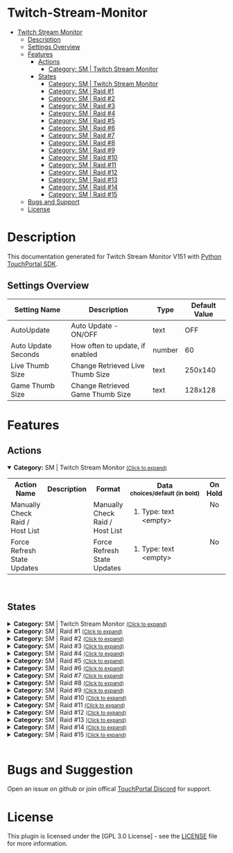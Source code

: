 
# Twitch-Stream-Monitor
- [Twitch Stream Monitor](#Twitch-Stream-Monitor)
  - [Description](#description) 
  - [Settings Overview](#Settings-Overview)
  - [Features](#Features)
    - [Actions](#actions)
        - [Category: SM | Twitch Stream Monitor](#gitago.tw_stream_monitor.mainactions)
    - [States](#states)
        - [Category: SM | Twitch Stream Monitor](#gitago.tw_stream_monitor.mainstates)
        - [Category: SM | Raid #1](#gitago.tw_stream_monitor.Raidcheck_1states)
        - [Category: SM | Raid #2](#gitago.tw_stream_monitor.raidcheck_2states)
        - [Category: SM | Raid #3](#gitago.tw_stream_monitor.raidcheck_3states)
        - [Category: SM | Raid #4](#gitago.tw_stream_monitor.raidcheck_4states)
        - [Category: SM | Raid #5](#gitago.tw_stream_monitor.raidcheck_5states)
        - [Category: SM | Raid #6](#gitago.tw_stream_monitor.raidcheck_6states)
        - [Category: SM | Raid #7](#gitago.tw_stream_monitor.raidcheck_7states)
        - [Category: SM | Raid #8](#gitago.tw_stream_monitor.raidcheck_8states)
        - [Category: SM | Raid #9](#gitago.tw_stream_monitor.raidcheck_9states)
        - [Category: SM | Raid #10](#gitago.tw_stream_monitor.raidcheck_10states)
        - [Category: SM | Raid #11](#gitago.tw_stream_monitor.raidcheck_11states)
        - [Category: SM | Raid #12](#gitago.tw_stream_monitor.raidcheck_12states)
        - [Category: SM | Raid #13](#gitago.tw_stream_monitor.raidcheck_13states)
        - [Category: SM | Raid #14](#gitago.tw_stream_monitor.raidcheck_14states)
        - [Category: SM | Raid #15](#gitago.tw_stream_monitor.raidcheck_15states)
  - [Bugs and Support](#bugs-and-suggestion)
  - [License](#license)
  
# Description

This documentation generated for Twitch Stream Monitor V151 with [Python TouchPortal SDK](https://github.com/KillerBOSS2019/TouchPortal-API).

## Settings Overview
| Setting Name | Description | Type | Default Value |
| --- | --- | --- | --- |
| AutoUpdate | Auto Update - ON/OFF | text | OFF |
| Auto Update Seconds | How often to update, if enabled | number | 60 |
| Live Thumb Size | Change Retrieved Live Thumb Size | text | 250x140 |
| Game Thumb Size | Change Retrieved Game Thumb Size | text | 128x128 |




# Features

## Actions
<details open id='gitago.tw_stream_monitor.mainactions'><summary><b>Category:</b> SM | Twitch Stream Monitor <small><ins>(Click to expand)</ins></small></summary><table>
<tr valign='buttom'><th>Action Name</th><th>Description</th><th>Format</th><th nowrap>Data<br/><div align=left><sub>choices/default (in bold)</th><th>On<br/>Hold</sub></div></th></tr>
<tr valign='top'><td>Manually Check Raid / Host List</td><td> </td><td>Manually Check Raid / Host List</td><td><ol start=1><li>Type: text &nbsp; 
&lt;empty&gt;</li>
</ol></td>
<td align=center>No</td>
<tr valign='top'><td>Force Refresh State Updates</td><td> </td><td>Force Refresh State Updates</td><td><ol start=1><li>Type: text &nbsp; 
&lt;empty&gt;</li>
</ol></td>
<td align=center>No</td>
</tr></table></details>
<br>

## States
<details id='gitago.tw_stream_monitor.mainstates'><summary><b>Category:</b> SM | Twitch Stream Monitor <small><ins>(Click to expand)</ins></small></summary>


| Id | Description | DefaultValue | parentGroup |
| --- | --- | --- | --- |
| .state.raidcheck.Channels_Online | SM | --- Total Channels Online | Un-Checked |   |
| .state.raidcheck.Total_Raid_List | SM | --- Total Channels |  |   |
| .state.raidcheck.AutoUpdate_Status | SM | --- Auto Update Status (TRUE/FALSE) |  |   |
| .state.raidcheck.AutoUpdate_Switch | SM | --- Auto Update Switch (ON/OFF) |  |   |
| .state.raidcheck.AutoUpdate_TIMELEFT | SM | --- Auto Update Time Left) |  |   |
| .state.raidcheck.RaidPreview | SM | --- Preview Raid Person) |  |   |
</details>

<details id='gitago.tw_stream_monitor.Raidcheck_1states'><summary><b>Category:</b> SM | Raid #1 <small><ins>(Click to expand)</ins></small></summary>


| Id | Description | DefaultValue | parentGroup |
| --- | --- | --- | --- |
| .state.raidcheck_1.user_name | SM | Raid #1: User Name |  |   |
| .state.raidcheck_1.game_name | SM | Raid #1: Game Name |  |   |
| .state.raidcheck_1.is_mature | SM | Raid #1: is_mature? |  |   |
| .state.raidcheck_1.title | SM | Raid #1: Title |  |   |
| .state.raidcheck_1.viewer_count | SM | Raid #1: Views |  |   |
| .state.raidcheck_1.livetime | SM | Raid #1 Live Time |  |   |
| .state.raidcheck_1.live_thumb | SM | Raid #1 Live Thumbnail |  |   |
| .state.raidcheck_1.user_thumb | SM | Raid #1 User Thumbnail |  |   |
| .state.raidcheck_1.game_thumb | SM | Raid #1 Game Thumbnail |  |   |
</details>

<details id='gitago.tw_stream_monitor.raidcheck_2states'><summary><b>Category:</b> SM | Raid #2 <small><ins>(Click to expand)</ins></small></summary>


| Id | Description | DefaultValue | parentGroup |
| --- | --- | --- | --- |
| .state.raidcheck_2.user_name | SM | Raid #2: User Name |  |   |
| .state.raidcheck_2.game_name | SM | Raid #2: Game Name |  |   |
| .state.raidcheck_2.is_mature | SM | Raid #2: is_mature? |  |   |
| .state.raidcheck_2.title | SM | Raid #2: Title |  |   |
| .state.raidcheck_2.viewer_count | SM | Raid #2: Views Time |  |   |
| .state.raidcheck_2.livetime | SM | Raid #2 Live Time |  |   |
| .state.raidcheck_2.live_thumb | SM | Raid #2 Live Thumbnail |  |   |
| .state.raidcheck_2.user_thumb | SM | Raid #2 User Thumbnail |  |   |
| .state.raidcheck_2.game_thumb | SM | Raid #2 Game Thumbnail |  |   |
</details>

<details id='gitago.tw_stream_monitor.raidcheck_3states'><summary><b>Category:</b> SM | Raid #3 <small><ins>(Click to expand)</ins></small></summary>


| Id | Description | DefaultValue | parentGroup |
| --- | --- | --- | --- |
| .state.raidcheck_3.user_name | SM | Raid #3: User Name |  |   |
| .state.raidcheck_3.game_name | SM | Raid #3: Game Name |  |   |
| .state.raidcheck_3.is_mature | SM | Raid #3: is_mature? |  |   |
| .state.raidcheck_3.title | SM | Raid #3: Title |  |   |
| .state.raidcheck_3.viewer_count | SM | Raid #3: Live Time |  |   |
| .state.raidcheck_3.livetime | SM | Raid #3 Live Time |  |   |
| .state.raidcheck_3.live_thumb | SM | Raid #3 Live Thumbnail |  |   |
| .state.raidcheck_3.user_thumb | SM | Raid #3 User Thumbnail |  |   |
| .state.raidcheck_3.game_thumb | SM | Raid #3 Game Thumbnail |  |   |
</details>

<details id='gitago.tw_stream_monitor.raidcheck_4states'><summary><b>Category:</b> SM | Raid #4 <small><ins>(Click to expand)</ins></small></summary>


| Id | Description | DefaultValue | parentGroup |
| --- | --- | --- | --- |
| .state.raidcheck_4.user_name | SM | Raid #4: User Name |  |   |
| .state.raidcheck_4.game_name | SM | Raid #4: Game Name |  |   |
| .state.raidcheck_4.is_mature | SM | Raid #4: is_mature? |  |   |
| .state.raidcheck_4.title | SM | Raid #4: Title |  |   |
| .state.raidcheck_4.viewer_count | SM | Raid #4: Live Time |  |   |
| .state.raidcheck_4.livetime | SM | Raid #4 Live Time |  |   |
| .state.raidcheck_4.live_thumb | SM | Raid #4 Live Thumbnail |  |   |
| .state.raidcheck_4.user_thumb | SM | Raid #4 User Thumbnail |  |   |
| .state.raidcheck_4.game_thumb | SM | Raid #4 Game Thumbnail |  |   |
</details>

<details id='gitago.tw_stream_monitor.raidcheck_5states'><summary><b>Category:</b> SM | Raid #5 <small><ins>(Click to expand)</ins></small></summary>


| Id | Description | DefaultValue | parentGroup |
| --- | --- | --- | --- |
| .state.raidcheck_5.user_name | SM | Raid #5: User Name |  |   |
| .state.raidcheck_5.game_name | SM | Raid #5: Game Name |  |   |
| .state.raidcheck_5.is_mature | SM | Raid #5: is_mature? |  |   |
| .state.raidcheck_5.title | SM | Raid #5: Title |  |   |
| .state.raidcheck_5.viewer_count | SM | Raid #5: Live Time |  |   |
| .state.raidcheck_5.livetime | SM | Raid #5 Live Time |  |   |
| .state.raidcheck_5.live_thumb | SM | Raid #5 Live Thumbnail |  |   |
| .state.raidcheck_5.user_thumb | SM | Raid #5 User Thumbnail |  |   |
| .state.raidcheck_5.game_thumb | SM | Raid #5 Game Thumbnail |  |   |
</details>

<details id='gitago.tw_stream_monitor.raidcheck_6states'><summary><b>Category:</b> SM | Raid #6 <small><ins>(Click to expand)</ins></small></summary>


| Id | Description | DefaultValue | parentGroup |
| --- | --- | --- | --- |
| .state.raidcheck_6.user_name | SM | Raid #6: User Name |  |   |
| .state.raidcheck_6.game_name | SM | Raid #6: Game Name |  |   |
| .state.raidcheck_6.is_mature | SM | Raid #6: is_mature? |  |   |
| .state.raidcheck_6.title | SM | Raid #6: Title |  |   |
| .state.raidcheck_6.viewer_count | SM | Raid #6: Live Time |  |   |
| .state.raidcheck_6.livetime | SM | Raid #6 Live Time |  |   |
| .state.raidcheck_6.live_thumb | SM | Raid #6 Live Thumbnail |  |   |
| .state.raidcheck_6.user_thumb | SM | Raid #6 User Thumbnail |  |   |
| .state.raidcheck_6.game_thumb | SM | Raid #6 Game Thumbnail |  |   |
</details>

<details id='gitago.tw_stream_monitor.raidcheck_7states'><summary><b>Category:</b> SM | Raid #7 <small><ins>(Click to expand)</ins></small></summary>


| Id | Description | DefaultValue | parentGroup |
| --- | --- | --- | --- |
| .state.raidcheck_7.user_name | SM | Raid #7: User Name |  |   |
| .state.raidcheck_7.game_name | SM | Raid #7: Game Name |  |   |
| .state.raidcheck_7.is_mature | SM | Raid #7: is_mature? |  |   |
| .state.raidcheck_7.title | SM | Raid #7: Title |  |   |
| .state.raidcheck_7.viewer_count | SM | Raid #7: Live Time |  |   |
| .state.raidcheck_7.livetime | SM | Raid #7 Live Time |  |   |
| .state.raidcheck_7.live_thumb | SM | Raid #7 Live Thumbnail |  |   |
| .state.raidcheck_7.user_thumb | SM | Raid #7 User Thumbnail |  |   |
| .state.raidcheck_7.game_thumb | SM | Raid #7 Game Thumbnail |  |   |
</details>

<details id='gitago.tw_stream_monitor.raidcheck_8states'><summary><b>Category:</b> SM | Raid #8 <small><ins>(Click to expand)</ins></small></summary>


| Id | Description | DefaultValue | parentGroup |
| --- | --- | --- | --- |
| .state.raidcheck_8.user_name | SM | Raid #8: User Name |  |   |
| .state.raidcheck_8.game_name | SM | Raid #8: Game Name |  |   |
| .state.raidcheck_8.is_mature | SM | Raid #8: is_mature? |  |   |
| .state.raidcheck_8.title | SM | Raid #8: Title |  |   |
| .state.raidcheck_8.viewer_count | SM | Raid #8: Live Time |  |   |
| .state.raidcheck_8.livetime | SM | Raid #8 Live Time |  |   |
| .state.raidcheck_8.live_thumb | SM | Raid #8 Live Thumbnail |  |   |
| .state.raidcheck_8.user_thumb | SM | Raid #8 User Thumbnail |  |   |
| .state.raidcheck_8.game_thumb | SM | Raid #8 Game Thumbnail |  |   |
</details>

<details id='gitago.tw_stream_monitor.raidcheck_9states'><summary><b>Category:</b> SM | Raid #9 <small><ins>(Click to expand)</ins></small></summary>


| Id | Description | DefaultValue | parentGroup |
| --- | --- | --- | --- |
| .state.raidcheck_9.user_name | SM | Raid #9: User Name |  |   |
| .state.raidcheck_9.game_name | SM | Raid #9: Game Name |  |   |
| .state.raidcheck_9.is_mature | SM | Raid #9: is_mature? |  |   |
| .state.raidcheck_9.title | SM | Raid #9: Title |  |   |
| .state.raidcheck_9.viewer_count | SM | Raid #9: Live Time |  |   |
| .state.raidcheck_9.livetime | SM | Raid #9 Live Time |  |   |
| .state.raidcheck_9.live_thumb | SM | Raid #9 Live Thumbnail |  |   |
| .state.raidcheck_9.user_thumb | SM | Raid #9 User Thumbnail |  |   |
| .state.raidcheck_9.game_thumb | SM | Raid #9 Game Thumbnail |  |   |
</details>

<details id='gitago.tw_stream_monitor.raidcheck_10states'><summary><b>Category:</b> SM | Raid #10 <small><ins>(Click to expand)</ins></small></summary>


| Id | Description | DefaultValue | parentGroup |
| --- | --- | --- | --- |
| .state.raidcheck_10.user_name | SM | Raid #10: User Name |  |   |
| .state.raidcheck_10.game_name | SM | Raid #10: Game Name |  |   |
| .state.raidcheck_10.is_mature | SM | Raid #10: is_mature? |  |   |
| .state.raidcheck_10.title | SM | Raid #10: Title |  |   |
| .state.raidcheck_10.viewer_count | SM | Raid #10: Live Time |  |   |
| .state.raidcheck_10.livetime | SM | Raid #10 Live Time |  |   |
| .state.raidcheck_10.live_thumb | SM | Raid #10 Live Thumbnail |  |   |
| .state.raidcheck_10.user_thumb | SM | Raid #10 User Thumbnail |  |   |
| .state.raidcheck_10.game_thumb | SM | Raid #10 Game Thumbnail |  |   |
</details>

<details id='gitago.tw_stream_monitor.raidcheck_11states'><summary><b>Category:</b> SM | Raid #11 <small><ins>(Click to expand)</ins></small></summary>


| Id | Description | DefaultValue | parentGroup |
| --- | --- | --- | --- |
| .state.raidcheck_11.user_name | SM | Raid #11: User Name |  |   |
| .state.raidcheck_11.game_name | SM | Raid #11: Game Name |  |   |
| .state.raidcheck_11.is_mature | SM | Raid #11: is_mature? |  |   |
| .state.raidcheck_11.title | SM | Raid #11: Title |  |   |
| .state.raidcheck_11.viewer_count | SM | Raid #11: Live Time |  |   |
| .state.raidcheck_11.livetime | SM | Raid #11 Live Time |  |   |
| .state.raidcheck_11.live_thumb | SM | Raid #11 Live Thumbnail |  |   |
| .state.raidcheck_11.user_thumb | SM | Raid #11 User Thumbnail |  |   |
| .state.raidcheck_11.game_thumb | SM | Raid #11 Game Thumbnail |  |   |
</details>

<details id='gitago.tw_stream_monitor.raidcheck_12states'><summary><b>Category:</b> SM | Raid #12 <small><ins>(Click to expand)</ins></small></summary>


| Id | Description | DefaultValue | parentGroup |
| --- | --- | --- | --- |
| .state.raidcheck_12.user_name | SM | Raid #12: User Name |  |   |
| .state.raidcheck_12.game_name | SM | Raid #12: Game Name |  |   |
| .state.raidcheck_12.is_mature | SM | Raid #12: is_mature? |  |   |
| .state.raidcheck_12.title | SM | Raid #12: Title |  |   |
| .state.raidcheck_12.viewer_count | SM | Raid #12: Live Time |  |   |
| .state.raidcheck_12.livetime | SM | Raid #12 Live Time |  |   |
| .state.raidcheck_12.live_thumb | SM | Raid #12 Live Thumbnail |  |   |
| .state.raidcheck_12.user_thumb | SM | Raid #12 User Thumbnail |  |   |
| .state.raidcheck_12.game_thumb | SM | Raid #12 Game Thumbnail |  |   |
</details>

<details id='gitago.tw_stream_monitor.raidcheck_13states'><summary><b>Category:</b> SM | Raid #13 <small><ins>(Click to expand)</ins></small></summary>


| Id | Description | DefaultValue | parentGroup |
| --- | --- | --- | --- |
| .state.raidcheck_13.user_name | SM | Raid #13: User Name |  |   |
| .state.raidcheck_13.game_name | SM | Raid #13: Game Name |  |   |
| .state.raidcheck_13.is_mature | SM | Raid #13: is_mature? |  |   |
| .state.raidcheck_13.title | SM | Raid #13: Title |  |   |
| .state.raidcheck_13.viewer_count | SM | Raid #13: Live Time |  |   |
| .state.raidcheck_13.livetime | SM | Raid #13 Live Time |  |   |
| .state.raidcheck_13.live_thumb | SM | Raid #13 Live Thumbnail |  |   |
| .state.raidcheck_13.user_thumb | SM | Raid #13 User Thumbnail |  |   |
| .state.raidcheck_13.game_thumb | SM | Raid #13 Game Thumbnail |  |   |
</details>

<details id='gitago.tw_stream_monitor.raidcheck_14states'><summary><b>Category:</b> SM | Raid #14 <small><ins>(Click to expand)</ins></small></summary>


| Id | Description | DefaultValue | parentGroup |
| --- | --- | --- | --- |
| .state.raidcheck_14.user_name | SM | Raid #14: User Name |  |   |
| .state.raidcheck_14.game_name | SM | Raid #14: Game Name |  |   |
| .state.raidcheck_14.is_mature | SM | Raid #14: is_mature? |  |   |
| .state.raidcheck_14.title | SM | Raid #14: Title |  |   |
| .state.raidcheck_14.viewer_count | SM | Raid #14: Live Time |  |   |
| .state.raidcheck_14.livetime | SM | Raid #14 Live Time |  |   |
| .state.raidcheck_14.live_thumb | SM | Raid #14 Live Thumbnail |  |   |
| .state.raidcheck_14.user_thumb | SM | Raid #14 User Thumbnail |  |   |
| .state.raidcheck_14.game_thumb | SM | Raid #14 Game Thumbnail |  |   |
</details>

<details id='gitago.tw_stream_monitor.raidcheck_15states'><summary><b>Category:</b> SM | Raid #15 <small><ins>(Click to expand)</ins></small></summary>


| Id | Description | DefaultValue | parentGroup |
| --- | --- | --- | --- |
| .state.raidcheck_15.user_name | SM | Raid #15: User Name |  |   |
| .state.raidcheck_15.game_name | SM | Raid #15: Game Name |  |   |
| .state.raidcheck_15.is_mature | SM | Raid #15: is_mature? |  |   |
| .state.raidcheck_15.title | SM | Raid #15: Title |  |   |
| .state.raidcheck_15.viewer_count | SM | Raid #15: Live Time |  |   |
| .state.raidcheck_15.livetime | SM | Raid #15 Live Time |  |   |
| .state.raidcheck_15.live_thumb | SM | Raid #15 Live Thumbnail |  |   |
| .state.raidcheck_15.user_thumb | SM | Raid #15 User Thumbnail |  |   |
| .state.raidcheck_15.game_thumb | SM | Raid #15 Game Thumbnail |  |   |
</details>

<br>

# Bugs and Suggestion
Open an issue on github or join offical [TouchPortal Discord](https://discord.gg/MgxQb8r) for support.


# License
This plugin is licensed under the [GPL 3.0 License] - see the [LICENSE](LICENSE) file for more information.

